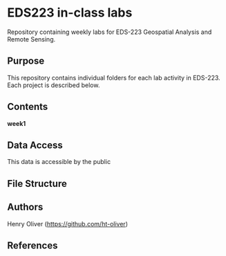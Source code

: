 # EDS223 in-class labs
Repository containing weekly labs for EDS-223 Geospatial Analysis and Remote Sensing. 

## Purpose
This repository contains individual folders for each lab activity in EDS-223. Each project is described below.


## Contents
**week1**
  

## Data Access
This data is accessible by the public

## File Structure


## Authors
Henry Oliver (https://github.com/ht-oliver)

## References